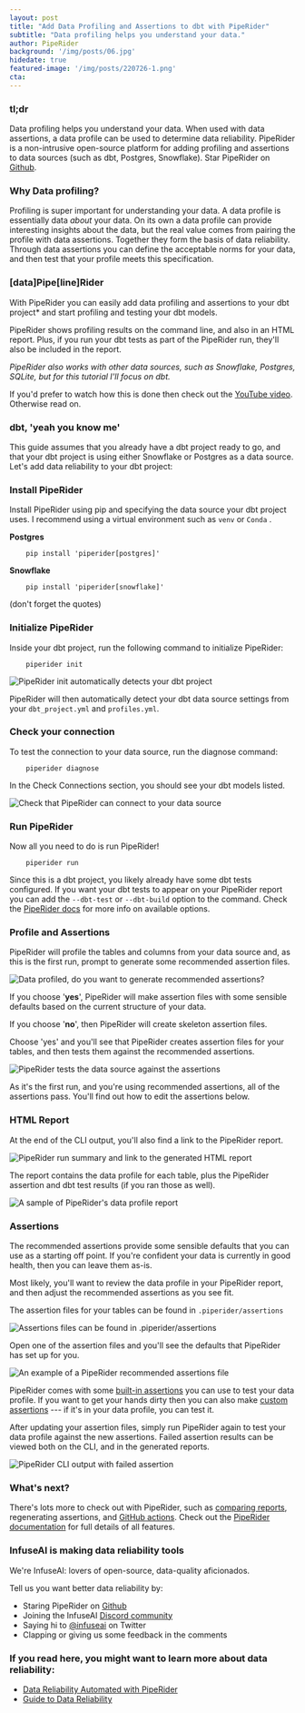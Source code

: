 ```yaml
---
layout: post
title: "Add Data Profiling and Assertions to dbt with PipeRider"
subtitle: "Data profiling helps you understand your data."
author: PipeRider
background: '/img/posts/06.jpg'
hidedate: true
featured-image: '/img/posts/220726-1.png'
cta: 
---
```



### tl;dr

Data profiling helps you understand your data. When used with data assertions, a data profile can be used to determine data reliability. PipeRider is a non-intrusive open-source platform for adding profiling and assertions to data sources (such as dbt, Postgres, Snowflake). Star PipeRider on [Github](https://github.com/InfuseAI/piperider).


### Why Data profiling?

Profiling is super important for understanding your data. A data profile is essentially data *about* your data. On its own a data profile can provide interesting insights about the data, but the real value comes from pairing the profile with data assertions. Together they form the basis of data reliability. Through data assertions you can define the acceptable norms for your data, and then test that your profile meets this specification.

### \[data]Pipe\[line]Rider

With PipeRider you can easily add data profiling and assertions to your dbt project* and start profiling and testing your dbt models.

PipeRider shows profiling results on the command line, and also in an HTML report. Plus, if you run your dbt tests as part of the PipeRider run, they'll also be included in the report.

*PipeRider also works with other data sources, such as Snowflake, Postgres, SQLite, but for this tutorial I'll focus on dbt.*

If you'd prefer to watch how this is done then check out the [YouTube video](https://www.youtube.com/watch?v=dnUq35s8AoY). Otherwise read on.

### dbt, 'yeah you know me'

This guide assumes that you already have a dbt project ready to go, and that your dbt project is using either Snowflake or Postgres as a data source. Let's add data reliability to your dbt project:

### Install PipeRider

Install PipeRider using pip and specifying the data source your dbt project uses. I recommend using a virtual environment such as `venv` or `Conda` .

**Postgres**

```
	pip install 'piperider[postgres]'
```

**Snowflake**

```
	pip install 'piperider[snowflake]'
```

(don't forget the quotes)

### Initialize PipeRider

Inside your dbt project, run the following command to initialize PipeRider:

```
	piperider init
```

![PipeRider init automatically detects your dbt project](/img/posts/220726-2.png "PipeRider init automatically detects your dbt project")

PipeRider will then automatically detect your dbt data source settings from your `dbt_project.yml` and `profiles.yml`.

### Check your connection

To test the connection to your data source, run the diagnose command:

```
	piperider diagnose
```

In the Check Connections section, you should see your dbt models listed.

![Check that PipeRider can connect to your data source](/img/posts/220726-3.png "Check that PipeRider can connect to your data source")


### Run PipeRider

Now all you need to do is run PipeRider!

```
	piperider run
```

Since this is a dbt project, you likely already have some dbt tests configured. If you want your dbt tests to appear on your PipeRider report you can add the `--dbt-test` or `--dbt-build` option to the command. Check the [PipeRider docs](https://docs.piperider.io/piperider-cli) for more info on available options.

### Profile and Assertions

PipeRider will profile the tables and columns from your data source and, as this is the first run, prompt to generate some recommended assertion files.

![Data profiled, do you want to generate recommended assertions?](/img/posts/220726-4.png "Data profiled, do you want to generate recommended assertions?")

If you choose '**yes**', PipeRider will make assertion files with some sensible defaults based on the current structure of your data.

If you choose '**no**', then PipeRider will create skeleton assertion files.

Choose 'yes' and you'll see that PipeRider creates assertion files for your tables, and then tests them against the recommended assertions.

![PipeRider tests the data source against the assertions](/img/posts/220726-5.png "PipeRider tests the data source against the assertions")


As it's the first run, and you're using recommended assertions, all of the assertions pass. You'll find out how to edit the assertions below.

### HTML Report

At the end of the CLI output, you'll also find a link to the PipeRider report.

![PipeRider run summary and link to the generated HTML report](/img/posts/220726-6.png "PipeRider run summary and link to the generated HTML report")

The report contains the data profile for each table, plus the PipeRider assertion and dbt test results (if you ran those as well).

![A sample of PipeRider's data profile report](/img/posts/220726-7.png "A sample of PipeRider's data profile report")


### Assertions

The recommended assertions provide some sensible defaults that you can use as a starting off point. If you're confident your data is currently in good health, then you can leave them as-is.

Most likely, you'll want to review the data profile in your PipeRider report, and then adjust the recommended assertions as you see fit.

The assertion files for your tables can be found in `.piperider/assertions`

![Assertions files can be found in .piperider/assertions](/img/posts/220726-8.png "Assertions files can be found in .piperider/assertions")

Open one of the assertion files and you'll see the defaults that PipeRider has set up for you.

![An example of a PipeRider recommended assertions file](/img/posts/220726-9.png "An example of a PipeRider recommended assertions file")

  
PipeRider comes with some [built-in assertions](https://docs.piperider.io/data-quality-assertions/assertion-configuration) you can use to test your data profile. If you want to get your hands dirty then you can also make [custom assertions](https://docs.piperider.io/data-quality-assertions/custom-assertions) --- if it's in your data profile, you can test it.

After updating your assertion files, simply run PipeRider again to test your data profile against the new assertions. Failed assertion results can be viewed both on the CLI, and in the generated reports.

![PipeRider CLI output with failed assertion](/img/posts/220726-10.png "PipeRider CLI output with failed assertion")


### What's next?


There's lots more to check out with PipeRider, such as [comparing reports](https://docs.piperider.io/how-to/compare-reports), regenerating assertions, and [GitHub actions](https://docs.piperider.io/how-to/github-action). Check out the [PipeRider documentation](https://docs.piperider.io/) for full details of all features.

### InfuseAI is making data reliability tools

We're InfuseAI: lovers of open-source, data-quality aficionados.

Tell us you want better data reliability by:

-   Staring PipeRider on [Github](https://github.com/InfuseAI/piperider)
-   Joining the InfuseAI [Discord community](https://discord.gg/328QcXnkKD)
-   Saying hi to [@infuseai](https://twitter.com/InfuseAI) on Twitter
-   Clapping or giving us some feedback in the comments 

### If you read here, you might want to learn more about data reliability: 
* [Data Reliability Automated with PipeRider](https://blog.piperider.io/data-reliability-automated-with-piperider.html)
* [Guide to Data Reliability](https://blog.piperider.io/guide-to-data-reliability.html)

